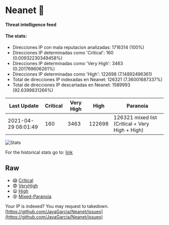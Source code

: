 # Neanet :hocho:
#### Threat intelligence feed
#### The stats:

- Direcciones IP con mala reputacion analizadas: 1716314 (100%)
- Direcciones IP determinadas como 'Critical':  160 (0.00932230349458%)
- Direcciones IP determinadas como 'Very High':  3463 (0.201769606261%)
- Direcciones IP determinadas como 'High':  122698 (7.14892496361)
- Total de direcciones IP indexadas en Neanet:  126321 (7.36001687337%)
- Total de direcciones IP descartadas en Neanet:  1589993 (92.6399831266%)

| Last Update | Critical | Very High | High | Paranoia |
| --- | --- | --- | --- | --- |
| 2021-04-29 08:01:49 | 160 | 3463 | 122698 | 126321 mixed list (Critical + Very High + High)|

![Stats](https://docs.google.com/spreadsheets/d/e/2PACX-1vSnaNMIXVabIpDJjufMlzH7poXnshF3mgd8Is1g9ytUEzVsP5my4Trn8f-xkoLLQ38xpL3HtmUexLo6/pubchart?oid=501124687&format=image)

For the historical stats go to: [link](/stats.csv)
## Raw
- :scream: [Critical](https://raw.githubusercontent.com/JavaGarcia/Neanet/master/blacklists/neanet_critical.txt)
- :fearful: [VeryHigh](https://raw.githubusercontent.com/JavaGarcia/Neanet/master/blacklists/neanet_veryHigh.txtt)
- :frowning: [High](https://raw.githubusercontent.com/JavaGarcia/Neanet/master/blacklists/neanet_high.txt)
- :dizzy_face: [Mixed-Paranoia](https://raw.githubusercontent.com/JavaGarcia/Neanet/master/blacklists/neanet_all.txt)


Your IP is indexed? You may request to takedown. [https://github.com/JavaGarcia/Neanet/issues](https://github.com/JavaGarcia/Neanet/issues)














































































































































































































































































































































































































































































































































































































































































































































































































































































































































































































































































































































































































































































































































































































































































































































































































































































































































































































































































































































































































































































































































































































































































































































































































































































































































































































































































































































































































































































































































































































































































































































































































































































































































































































































































































































































































































































































































































































































































































































































































































































































































































































































































































































































































































































































































































































































































































































































































































































































































































































































































































































































































































































































































































































































































































































































































































































































































































































































































































































































































































































































































































